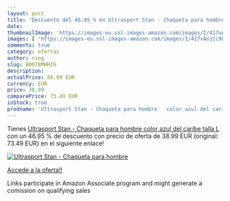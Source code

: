 ```yaml
---
layout: post
title: 'Descuento del 46.95 % en Ultrasport Stan - Chaqueta para hombre  '
date: 
thumbnailImage: 'https://images-eu.ssl-images-amazon.com/images/I/417vAojCc9L._SL200_.jpg'
images: [ 'https://images-eu.ssl-images-amazon.com/images/I/417vAojCc9L._SL200_.jpg' ]
comments: true
category: ofertas
author: ring
slug: B0078MHHI6
description:
actualPrice: 38.99 EUR
currency: EUR
price: 38.99
comparePrice: 73.49 EUR
inStock: true
prodname: 'Ultrasport Stan - Chaqueta para hombre   color azul del caribe  talla L'
---
```


Tienes [Ultrasport Stan - Chaqueta para hombre   color azul del caribe  talla L](https://www.amazon.es/dp/B0078MHHI6/?tag=tolees-21) con un 46.95 % de descuento con precio de oferta de 38.99 EUR (original: 73.49 EUR) en el siguiente enlace!

[![Ultrasport Stan - Chaqueta para hombre  ](https://images-eu.ssl-images-amazon.com/images/I/417vAojCc9L._SL200_.jpg)](https://www.amazon.es/dp/B0078MHHI6/?tag=tolees-21)

[Accede a la oferta!!](https://www.amazon.es/dp/B0078MHHI6/?tag=tolees-21)

Links participate in Amazon Associate program and might generate a comission on qualifying sales


